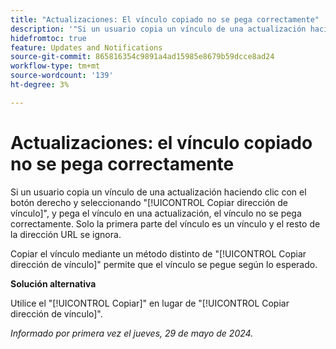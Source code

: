 ```yaml
---
title: "Actualizaciones: El vínculo copiado no se pega correctamente"
description: '"Si un usuario copia un vínculo de una actualización haciendo clic con el botón derecho y seleccionando Copiar dirección del vínculo y, a continuación, lo pega en una actualización, el vínculo no se pega correctamente. Solo la primera parte del vínculo es un vínculo y el resto de la dirección URL se ignora".'
hidefromtoc: true
feature: Updates and Notifications
source-git-commit: 865816354c9891a4ad15985e8679b59dcce8ad24
workflow-type: tm+mt
source-wordcount: '139'
ht-degree: 3%

---
```



# Actualizaciones: el vínculo copiado no se pega correctamente

Si un usuario copia un vínculo de una actualización haciendo clic con el botón derecho y seleccionando &quot;[!UICONTROL Copiar dirección de vínculo]&quot;, y pega el vínculo en una actualización, el vínculo no se pega correctamente. Solo la primera parte del vínculo es un vínculo y el resto de la dirección URL se ignora.

Copiar el vínculo mediante un método distinto de &quot;[!UICONTROL Copiar dirección de vínculo]&quot; permite que el vínculo se pegue según lo esperado.

**Solución alternativa**

Utilice el &quot;[!UICONTROL Copiar]&quot; en lugar de &quot;[!UICONTROL Copiar dirección de vínculo]&quot;.

_Informado por primera vez el jueves, 29 de mayo de 2024._
